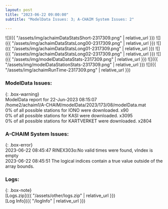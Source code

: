 ```yaml
---
layout: post
title: "2023-06-22 09:00:00"
subtitle: "ModelData Issues: 3; A-CHAIM System Issues: 2"

---
```


![]({{ "/assets/img/achaimDataStatsShort-2317309.png" | relative_url }})
![]({{ "/assets/img/achaimDataStatsLong00-2317309.png" | relative_url }})
![]({{ "/assets/img/achaimDataStatsLong01-2317309.png" | relative_url }})
![]({{ "/assets/img/achaimDataStatsLong02-2317309.png" | relative_url }})
![]({{ "/assets/img/modelDataDataStats-2317309.png" | relative_url }})
![]({{ "/assets/img/modelDataStationStats-2317309.png" | relative_url }})
![]({{ "/assets/img/achaimRunTime-2317309.png" | relative_url }})


### ModelData Issues:  
  
{: .box-warning}  
 ModelData report for 22-Jun-2023 08:15:07   
 /home2/achaim1/A-CHAIM/modelData/2023/173/08/modelData.mat   
 0% of all possible stations for IONO were downloaded. x90   
 0% of all possible stations for KASI were downloaded. x3095   
 0% of all possible stations for KARTVERKET were downloaded. x2804   
  
### A-CHAIM System Issues:  
  
{: .box-error}  
2023-06-22 08:45:47 RINEX303o:No valid times were found, vIndex is empty  
2023-06-22 08:45:51 The logical indices contain a true value outside of the array bounds.  

### Logs:  
  
{: .box-note}  
[Logs.zip]({{ "/assets/other/logs.zip" | relative_url }})  
[Log Info]({{ "/logInfo" | relative_url }})  
